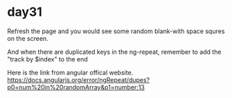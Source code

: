 # day31
Refresh the page and you would see some random blank-with space squres on the screen.


And when there are duplicated keys in the ng-repeat, remember to add the "track by $index" to the end

Here is the link from angular offical website.
https://docs.angularjs.org/error/ngRepeat/dupes?p0=num%20in%20randomArray&p1=number:13
